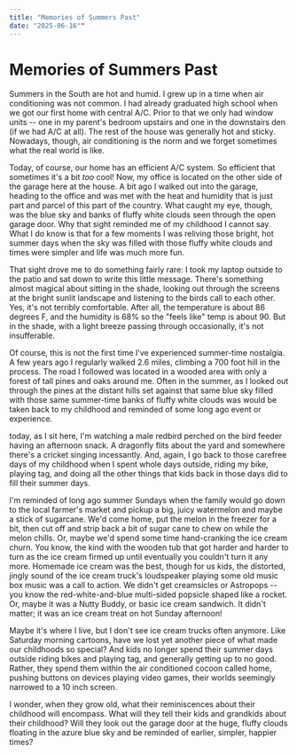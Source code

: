 ```yaml
---
title: "Memories of Summers Past"
date: "2025-06-16""
---
```

# Memories of Summers Past

Summers in the South are hot and humid. I grew up in a time when air conditioning was not common. I had already graduated high school when we got our first home with central A/C. Prior to that we only had window units -- one in my parent's bedroom upstairs and one in the downstairs den (if we had A/C at all). The rest of the house was generally hot and sticky. Nowadays, though, air conditioning is the norm and we forget sometimes what the real world is like. 

Today, of course, our home has an efficient A/C system. So efficient that sometimes it's a bit *too* cool! Now, my office is located on the other side of the garage here at the house. A bit ago I walked out into the garage, heading to the office and was met with the heat and humidity that is just part and parcel of this part of the country. What caught my eye, though, was the blue sky and banks of fluffy white clouds seen through the open garage door. Why that sight reminded me of my childhood I cannot say. What I do know is that for a few moments I was reliving those bright, hot summer days when the sky was filled with those fluffy white clouds and times were simpler and life was much more fun. 

That sight drove me to do something fairly rare: I took my laptop outside to the patio and sat down to write this little message. There's something almost magical about sitting in the shade, looking out through the screens at the bright sunlit landscape and listening to the birds call to each other.  Yes, it's not terribly comfortable. After all, the temperature is about 86 degrees F, and the humidity is 68% so the "feels like" temp is about 90. But in the shade, with a light breeze passing through occasionally, it's not insufferable.

Of course, this is not the first time I've experienced summer-time nostalgia. A few years ago I regularly walked 2.6 miles, climbing a 700 foot hill in the process. The road I followed was located in a wooded area with only a forest of tall pines and oaks around me. Often in the summer, as I looked out through the pines at the distant hills set against that same blue sky filled with those same summer-time banks of fluffy white clouds was would be taken back to my childhood and reminded of some long ago event or experience. 

today, as I sit here, I'm watching a male redbird perched on the bird feeder having an afternoon snack. A dragonfly flits about the yard and somewhere there's a cricket singing incessantly. And, again, I go back to those carefree days of my childhood when I spent whole days outside, riding my bike, playing tag, and doing all the other things that kids back in those days did to fill their summer days. 

I'm reminded of long ago summer Sundays when the family would go down to the local farmer's market and pickup a big, juicy watermelon and maybe a stick of sugarcane.  We'd come home, put the melon in the freezer for a bit, then cut off and strip back a bit of sugar cane to chew on while the melon chills.
Or, maybe we'd spend some time hand-cranking the ice cream churn. You know, the kind with the wooden tub that got harder and harder to turn as the ice cream firmed up until eventually you couldn't turn it any more. Homemade ice cream was the best, though for us kids, the distorted, jingly sound of the ice cream truck's loudspeaker playing some old music box music was a call to action. We didn't get creamsicles or Astropops -- you know the red-white-and-blue multi-sided popsicle shaped like a rocket. Or, maybe it was a Nutty Buddy, or basic ice cream sandwich.  It didn't matter; it was an ice cream treat on hot Sunday afternoon!

Maybe it's where I live, but I don't see ice cream trucks often anymore.  Like Saturday morning cartoons, have we lost yet another piece of what made our childhoods so special? And kids no longer spend their summer days outside riding bikes and playing tag, and generally getting up to no good. Rather, they spend them within the air conditioned cocoon called home, pushing buttons on devices playing video games, their worlds seemingly narrowed to a 10 inch screen. 

I wonder, when they grow old, what their reminiscences about their childhood will encompass. What will they tell their kids and grandkids about their childhood?  Will they look out the garage door at the huge, fluffy clouds floating in the azure blue sky and be reminded of earlier, simpler, happier times?
